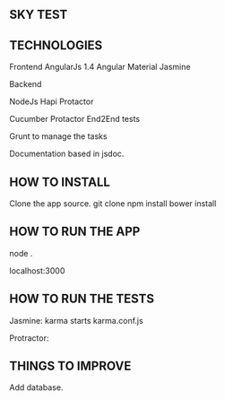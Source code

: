 ## SKY TEST

## TECHNOLOGIES

Frontend
AngularJs 1.4
Angular Material
Jasmine

Backend

NodeJs
Hapi
Protactor

Cucumber Protactor End2End tests

Grunt to manage the tasks

Documentation based in jsdoc.

## HOW TO INSTALL
Clone the app source.
git clone
npm install
bower install

## HOW TO RUN THE APP

node .

localhost:3000

## HOW TO RUN THE TESTS

Jasmine:
karma starts karma.conf.js

Protractor:

## THINGS TO IMPROVE
Add database.
